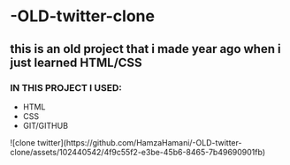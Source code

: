 # -OLD-twitter-clone


<h2>this is an old project that i made year ago when i just learned HTML/CSS </h2>

<h3>IN THIS PROJECT I USED:</h3>
<ul>
  <li>HTML</li>
  <li>CSS</li>
  <li>GIT/GITHUB</li>
</ul>
![clone twitter](https://github.com/HamzaHamani/-OLD-twitter-clone/assets/102440542/4f9c55f2-e3be-45b6-8465-7b49690901fb)
